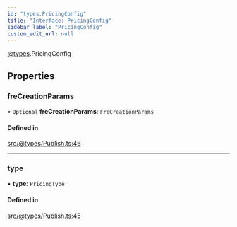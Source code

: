 ```yaml
---
id: "types.PricingConfig"
title: "Interface: PricingConfig"
sidebar_label: "PricingConfig"
custom_edit_url: null
---
```


[@types](../modules/types.md).PricingConfig

## Properties

### freCreationParams

• `Optional` **freCreationParams**: `FreCreationParams`

#### Defined in

[src/@types/Publish.ts:46](https://github.com/deltaDAO/nautilus/blob/e517813/src/@types/Publish.ts#L46)

___

### type

• **type**: `PricingType`

#### Defined in

[src/@types/Publish.ts:45](https://github.com/deltaDAO/nautilus/blob/e517813/src/@types/Publish.ts#L45)
